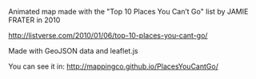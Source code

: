 Animated map made with the "Top 10 Places You Can’t Go" list by JAMIE FRATER in 2010

http://listverse.com/2010/01/06/top-10-places-you-cant-go/

Made with GeoJSON data and leaflet.js

You can see it in: http://mappingco.github.io/PlacesYouCantGo/
